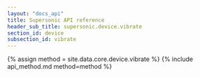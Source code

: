 ```yaml
---
layout: "docs_api"
title: Supersonic API reference
header_sub_title: supersonic.device.vibrate
section_id: device
subsection_id: vibrate
---
```


{% assign method = site.data.core.device.vibrate %}
{% include api_method.md method=method %}
